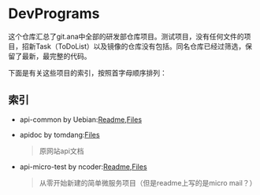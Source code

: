 # DevPrograms
这个仓库汇总了git.ana中全部的研发部仓库项目。测试项目，没有任何文件的项目，招新Task（ToDoList）以及镜像的仓库没有包括。同名仓库已经过筛选，保留了最新，最完整的代码。

下面是有关这些项目的索引，按照首字母顺序排列：

## 索引

* api-common by Uebian:[Readme](./api-common/README.md),[Files](./api-common)


* apidoc by tomdang:[Files](./apidoc)
	> 原网站api文档

* api-micro-test by ncoder:[Readme](./api-micro-test/README.md),[Files](./api-micro-test)
	> 从零开始新建的简单微服务项目（但是readme上写的是micro mail？）